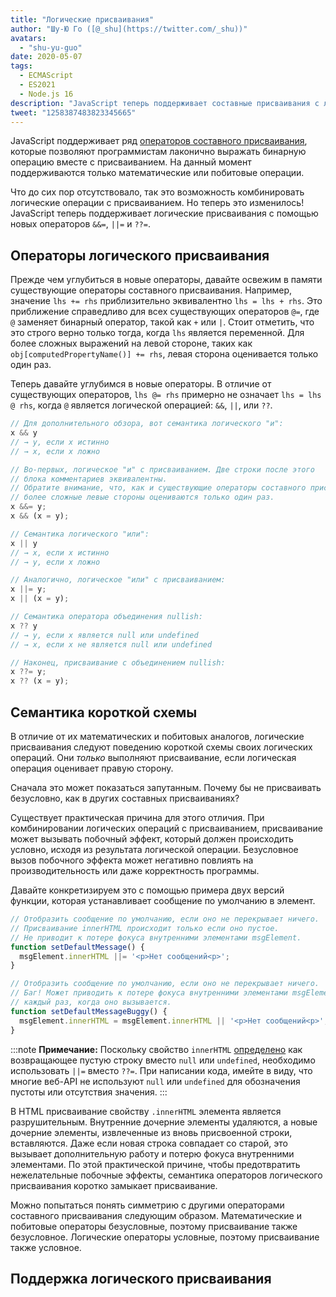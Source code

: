 ```yaml
---
title: "Логические присваивания"
author: "Шу-Ю Го ([@_shu](https://twitter.com/_shu))"
avatars:
  - "shu-yu-guo"
date: 2020-05-07
tags:
  - ECMAScript
  - ES2021
  - Node.js 16
description: "JavaScript теперь поддерживает составные присваивания с логическими операциями."
tweet: "1258387483823345665"
---
```

JavaScript поддерживает ряд [операторов составного присваивания](https://developer.mozilla.org/en-US/docs/Web/JavaScript/Reference/Operators/Assignment_Operators), которые позволяют программистам лаконично выражать бинарную операцию вместе с присваиванием. На данный момент поддерживаются только математические или побитовые операции.

<!--truncate-->
Что до сих пор отсутствовало, так это возможность комбинировать логические операции с присваиванием. Но теперь это изменилось! JavaScript теперь поддерживает логические присваивания с помощью новых операторов `&&=`, `||=` и `??=`.

## Операторы логического присваивания

Прежде чем углубиться в новые операторы, давайте освежим в памяти существующие операторы составного присваивания. Например, значение `lhs += rhs` приблизительно эквивалентно `lhs = lhs + rhs`. Это приближение справедливо для всех существующих операторов `@=`, где `@` заменяет бинарный оператор, такой как `+` или `|`. Стоит отметить, что это строго верно только тогда, когда `lhs` является переменной. Для более сложных выражений на левой стороне, таких как `obj[computedPropertyName()] += rhs`, левая сторона оценивается только один раз.

Теперь давайте углубимся в новые операторы. В отличие от существующих операторов, `lhs @= rhs` примерно не означает `lhs = lhs @ rhs`, когда `@` является логической операцией: `&&`, `||`, или `??`.

```js
// Для дополнительного обзора, вот семантика логического "и":
x && y
// → y, если x истинно
// → x, если x ложно

// Во-первых, логическое "и" с присваиванием. Две строки после этого
// блока комментариев эквивалентны.
// Обратите внимание, что, как и существующие операторы составного присваивания,
// более сложные левые стороны оцениваются только один раз.
x &&= y;
x && (x = y);

// Семантика логического "или":
x || y
// → x, если x истинно
// → y, если x ложно

// Аналогично, логическое "или" с присваиванием:
x ||= y;
x || (x = y);

// Семантика оператора объединения nullish:
x ?? y
// → y, если x является null или undefined
// → x, если x не является null или undefined

// Наконец, присваивание с объединением nullish:
x ??= y;
x ?? (x = y);
```

## Семантика короткой схемы

В отличие от их математических и побитовых аналогов, логические присваивания следуют поведению короткой схемы своих логических операций. Они _только_ выполняют присваивание, если логическая операция оценивает правую сторону.

Сначала это может показаться запутанным. Почему бы не присваивать безусловно, как в других составных присваиваниях?

Существует практическая причина для этого отличия. При комбинировании логических операций с присваиванием, присваивание может вызывать побочный эффект, который должен происходить условно, исходя из результата логической операции. Безусловное вызов побочного эффекта может негативно повлиять на производительность или даже корректность программы.

Давайте конкретизируем это с помощью примера двух версий функции, которая устанавливает сообщение по умолчанию в элемент.

```js
// Отобразить сообщение по умолчанию, если оно не перекрывает ничего.
// Присваивание innerHTML происходит только если оно пустое.
// Не приводит к потере фокуса внутренними элементами msgElement.
function setDefaultMessage() {
  msgElement.innerHTML ||= '<p>Нет сообщений<p>';
}

// Отобразить сообщение по умолчанию, если оно не перекрывает ничего.
// Баг! Может приводить к потере фокуса внутренними элементами msgElement
// каждый раз, когда оно вызывается.
function setDefaultMessageBuggy() {
  msgElement.innerHTML = msgElement.innerHTML || '<p>Нет сообщений<p>';
}
```

:::note
**Примечание:** Поскольку свойство `innerHTML` [определено](https://w3c.github.io/DOM-Parsing/#dom-innerhtml-innerhtml) как возвращающее пустую строку вместо `null` или `undefined`, необходимо использовать `||=` вместо `??=`. При написании кода, имейте в виду, что многие веб-API не используют `null` или `undefined` для обозначения пустоты или отсутствия значения.
:::

В HTML присваивание свойству `.innerHTML` элемента является разрушительным. Внутренние дочерние элементы удаляются, а новые дочерние элементы, извлеченные из вновь присвоенной строки, вставляются. Даже если новая строка совпадает со старой, это вызывает дополнительную работу и потерю фокуса внутренними элементами. По этой практической причине, чтобы предотвратить нежелательные побочные эффекты, семантика операторов логического присваивания коротко замыкает присваивание.

Можно попытаться понять симметрию с другими операторами составного присваивания следующим образом. Математические и побитовые операторы безусловные, поэтому присваивание также безусловное. Логические операторы условные, поэтому присваивание также условное.

## Поддержка логического присваивания

<feature-support chrome="85"
                 firefox="79 https://bugzilla.mozilla.org/show_bug.cgi?id=1629106"
                 safari="14 https://developer.apple.com/documentation/safari-release-notes/safari-14-beta-release-notes#New-Features:~:text=Добавлена%20поддержка%20логического%20оператора%20присваивания."
                 nodejs="16"
                 babel="да https://babeljs.io/docs/en/babel-plugin-proposal-logical-assignment-operators"></feature-support>
